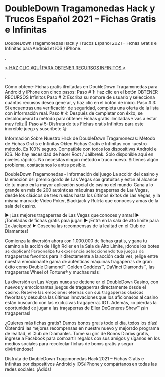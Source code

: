 # DoubleDown Tragamonedas Hack y Trucos Español 2021 – Fichas Gratis e Infinitas
DoubleDown Tragamonedas Hack y Trucos Español 2021 – Fichas Gratis e Infinitas para Android et iOS / iPhone.

 
.

[> HAZ CLIC AQUÍ PARA OBTENER RECURSOS INFINITOS <](https://hadesjuegos.com/doubledown-tragamonedas-hack-y-trucos-espanol-2021-fichas-gratis-e-infinitas/)

.
 

Cómo obtener Fichas gratis ilimitadas en DoubleDown Tragamonedas para Android y iPhone con cinco pasos:
Paso # 1: Haz clic en el botón OBTENER RECURSOS Infinitos
Paso # 2: Escriba su nombre de usuario y selecciona cuántos recursos desea generar, y haz clic en el botón de inicio.
Paso # 3: Si encuentras una verificación de seguridad, completa una oferta de la lista con información real.
Paso # 4: Después de completar con éxito, se desbloqueará tu método para obtener Fichas gratis ilimitadas y vas a estar muy feliz 🙂
Paso # 5: Disfruta de tus Fichas gratis Infinitos para este increíble juego y suscríbete 😉
 

Información Sobre Nuestro Hack de DoubleDown Tragamonedas: Método de Fichas Gratis e Infinitas
Obten Fichas Gratis e Infinitas con nuestro método.
Es 100% seguro.
Compatible con todos los dispositivos Android e iOS.
No hay necesidad de hacer Root / Jailbreak.
Solo disponible aquí en niveles rápidos.
No necesitas ningún método o truco nuevo.
Si tienes algún problema, contáctanos lo antes posible.
 

DoubleDown Tragamonedas – Información del juego
La acción del casino y la emoción del premio gordo de Las Vegas son gratuitas y están al alcance de tu mano en la mayor aplicación social de casino del mundo. Gana a lo grande en más de 200 auténticas máquinas tragaperras de Las Vegas, desde los clásicos de tres ruedas hasta los últimos éxitos de Las Vegas, y la misma marca de Video Poker, Blackjack y Ruleta que conoces y amas de la sala del casino.

► ¡Las mejores tragaperras de Las Vegas que conoces y amas!
► ¡Toneladas de fichas gratis para jugar!
► ¡Entra en la sala de alto límite para 2x Jackpots!
► Cosecha las recompensas de la lealtad en el Club de Diamantes!

Comienza la diversión ahora con 1.000.000 de fichas gratis, y gana tu camino a la acción de High Roller en la Sala de Alto Límite, ¡donde los botes se duplican! Personaliza tu experiencia seleccionando tus juegos de tragaperras favoritos para ir directamente a la acción cada vez, ¡elige entre nuestra emocionante gama de auténticas máquinas tragaperras de gran éxito como Double Diamond™, Golden Goddess™, DaVinci Diamonds™, las tragaperras Wheel of Fortune® y muchas más!

La diversión en Las Vegas nunca se detiene en el DoubleDown Casino, con nuevos y emocionantes juegos de tragaperras directamente desde el casino. Reavive las emociones eternas con sus tragaperras clásicas favoritas y descubra las últimas innovaciones que los aficionados al casino están buscando con las exclusivas tragaperras IGT. Además, no pierdas la oportunidad de jugar a las tragaperras de Ellen DeGeneres Show™ ¡sin tragaperras!

¿Quieres más fichas gratis? Damos bonos gratis todo el día, todos los días! Obtendrá las mejores recompensas en nuestro nuevo y mejorado programa de lealtad, el Club de Diamantes. Tome su giro de Bonos Diarios gratis, ingrese a Facebook para compartir regalos con sus amigos y síganos en los medios sociales para recolectar fichas de bonos gratis y seguir divirtiéndose!

 

Disfruta de DoubleDown Tragamonedas Hack 2021 – Fichas Gratis e Infinitas por dispositivos Android y iOS/iPhone y compártanos en todas las redes sociales. ¡Adiós!
